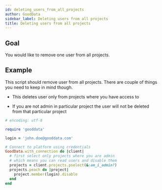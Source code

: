 ```yaml
---
id: deleting_users_from_all_projects
author: GoodData
sidebar_label: Deleting users from all projects
title: Deleting users from all projects
---
```


Goal
-------

You would like to remove one user from all projects.

Example
--------

This script should remove user from all projects. There are couple of
things you need to keep in mind though.

-   This deletes user only from projects where you have access to

-   If you are not admin in particular project the user will not be
    deleted from that particular project


```ruby
# encoding: utf-8

require 'gooddata'

login = 'john.doe@gooddata.com'

# Connect to platform using credentials
GoodData.with_connection do |client|
  # first select only projects where you are admin
  # which means you can read users and disable them
  projects = client.projects.pselect(&:am_i_admin?)
  projects.peach do |project|
    project.member(login).disable
  end
end
```
